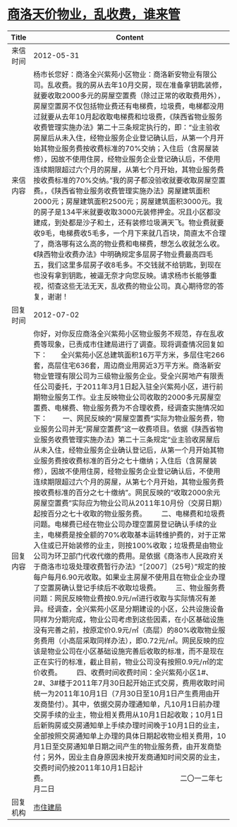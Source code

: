 # <a href="http://www.shangluo.gov.cn/zmhd/ldxxxx.jsp?urltype=leadermail.LeaderMailContentUrl&wbtreeid=1112&leadermailid=1225">商洛天价物业，乱收费，谁来管</a>
| Title |                                                                                                                                                                                                                                                                                                                                                                                                                                                                                                                                                                                                                                                           Content                                                                                                                                                                                                                                                                                                                                                                                                                                                                                                                                                                                                                                                            |
|:-----:|------------------------------------------------------------------------------------------------------------------------------------------------------------------------------------------------------------------------------------------------------------------------------------------------------------------------------------------------------------------------------------------------------------------------------------------------------------------------------------------------------------------------------------------------------------------------------------------------------------------------------------------------------------------------------------------------------------------------------------------------------------------------------------------------------------------------------------------------------------------------------------------------------------------------------------------------------------------------------------------------------------------------------------------------------------------------------------------------------------------------------------------------------------------------------------------------------------------------------------------------------------------------------------------------------------------------------|
| 来信时间  | 2012-05-31                                                                                                                                                                                                                                                                                                                                                                                                                                                                                                                                                                                                                                                                                                                                                                                                                                                                                                                                                                                                                                                                                                                                                                                                                                                                                                                   |
| 来信内容  | 杨市长您好：商洛全兴紫苑小区物业：商洛新安物业有限公司。乱收费。我的房从去年10月交房，现在准备拿钥匙装修，就要收取2000多元的房屋空置费（除过正常的收取费用外），房屋空置房不仅包括物业费还有电梯费，垃圾费，电梯都没用过就要从去年10月起收取电梯费和垃圾费，《陕西省物业服务收费管理实施办法》第二十三条规定执行的，即：“业主验收房屋后从未入住，经物业服务企业登记确认后，从第一个月开始其物业服务费按收费标准的70%交纳；入住后（含房屋装修），因故不使用住房，经物业服务企业登记确认后，不使用连续期限超过六个月的房屋，从第七个月开始，其物业服务费按收费标准的70%交纳。”我的房子都没验收就要收取房屋空置费。，《陕西省物业服务收费管理实施办法》房屋建筑面积2000元；房屋建筑面积2500元；房屋建筑面积3000元。我的房子是134平米就要收取3000元装修押金。况且小区都没建成，到处都是沙子和土，还有装修垃圾满天飞。物业费就要收9毛，电梯费收5毛多，一个月下来就几百块，简直太不合理了，商洛哪有这么高的物业费和电梯费，想怎么收就怎么收。《陕西物业收费办法》中明确规定多层房子物业费最高四毛五，我们这里多层房子收8毛多。不交钱就不给钥匙，到现在也没有拿到钥匙，被逼无奈才向您反映。请求杨市长能够重视，彻查这些无法无天，乱收费的物业公司。真心期待您的答复，谢谢！                                                                                                                                                                                                                                                                                                                                                                                                                                                                                                                                                                                                                                                                                                                        |
| 回复时间  | 2012-07-02                                                                                                                                                                                                                                                                                                                                                                                                                                                                                                                                                                                                                                                                                                                                                                                                                                                                                                                                                                                                                                                                                                                                                                                                                                                                                                                   |
| 回复内容  | 你好，对你反应商洛全兴紫苑小区物业服务不规范，存在乱收费等现象，已责成市住建局进行了调查。现将调查情况回复如下：       全兴紫苑小区总建筑面积16万平方米，多层住宅266套，高层住宅636套，周边商业用房近3万平方米。商洛新安物业管理有限公司为三级物业服务企业。受全兴房地产有限责任公司委托，于2011年3月1日起入驻全兴紫苑小区，进行前期物业服务工作。业主反映物业公司收取的2000多元房屋空置费、电梯费、物业服务费为不合理收费，经调查实施情况如下：        一、网民反映的“房屋空置费”实际为物业服务费，物业服务公司并无“房屋空置费”这一收费项目。依据《陕西省物业服务收费管理实施办法》第二十三条规定“业主验收房屋后从未入住，经物业服务企业确认登记后，从第一个月开始其物业服务费按收费标准的百分之七十缴纳；入住后（含房屋装修），因故不使用住房，经物业服务企业登记确认后，不使用连续期限超过六个月的房屋，从第七个月开始，其物业服务费按收费标准的百分之七十缴纳”。网民反映的“收取2000余元房屋空置费”实际应为物业公司从2011年10月份（交房日期）起按百分之七十收取的物业服务费。        二、电梯费和垃圾费问题。电梯费已经在物业公司办理空置房登记确认手续的业主，电梯费是按全额的70%收取基本运转维护费的，对于正常入住或已开始装修的业主，则按100%收取；垃圾费是由物业公司为环卫部门代收代缴的费用。是依据《商洛市人民政府关于商洛市垃圾处理收费暂行办法》“［2007］（25号）”规定的按每户每月6.90元收取。如果业主房屋不使用且在物业企业办理了空置房确认登记手续后不收取垃圾费。        三、物业服务费问题：网民反映物业费按0.9元/㎡进行收取与实际情况有差异。经调查，全兴紫苑小区是分期建设的小区，公共设施设备同样为分期完成，物业公司考虑到这些因素，在小区基础设施没有完善之前，按原定价0.9元/㎡（高层）的80%收取物业服务费用（小高层采取同样办法），即0.72元/㎡。网民反映的应该是物业公司在小区基础设施完善后收取的标准，而不是现在正在实行的标准，截止目前，物业公司没有按照0.9元/㎡的定价收费。        四、收费时间收费时间：全兴紫苑小区1#、2#、3#楼于2011年7月30日起开始正式交房，费用收取时间统一为2011年10月1日（7月30日至10月1日产生费用由开发商垫付）。其中，依据交房办理通知单，凡10月1日前办理交房手续的业主，物业相关费用从10月1日起收取；10月1日后新购房或交房通知单上手续办理时间晚于10月1日的业主，全部按照交房通知单上办理的具体日期起收物业相关费用，10月1日至交房通知单日期之间产生的物业服务费，由开发商垫付；另外，因业主自身原因未按开发商通知时间交房的业主，交费时间仍按2011年10月1日起计费。                                                                      二〇一二年七月二日 |
| 回复机构  | <a href="../../categories/agencies/市住建局.md">市住建局</a>                                                                                                                                                                                                                                                                                                                                                                                                                                                                                                                                                                                                                                                                                                                                                                                                                                                                                                                                                                                                                                                                                                                                                                                                                                                                           |